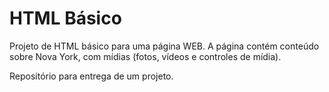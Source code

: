 # HTML Básico



Projeto de HTML básico para uma página WEB. A página contém conteúdo sobre Nova York, com mídias (fotos, vídeos e controles de mídia).

Repositório para entrega de um projeto.